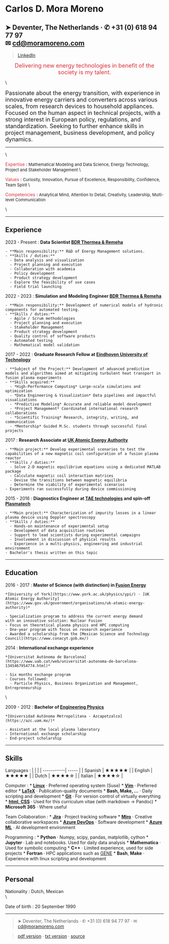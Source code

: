 Carlos D. Mora Moreno
===========

➤ Deventer, The Netherlands · ✆ +31 (0) 618 94 77 97 </br>✉  <cd@moramoreno.com>
-----------------------------------------------------------------------
> [LinkedIn](https://www.linkedin.com/in/c-mora-moreno/)

<center>
<font color="dc303d">
<font size="4">
Delivering new energy technologies in benefit of the society is my talent.
</font>
</font>
</center>  

\

<font size="4">
Passionate about the energy transition, with experience in innovative energy carriers and converters across various scales, from research devices to household appliances. Focused on the human aspect in technical projects, with a strong interest in European policy, regulations, and standardization. Seeking to further enhance skills in project management, business development, and policy dynamics.
</font>

----

\

<font color="dc303d">Expertise</font>
:   <font size="2.95">Mathematical Modeling and Data Science, Energy Technology, Project and Stakeholder Management </font>\

<font color="dc303d">Values</font>
:   <font size="2.95">Curiosity, Innovation, Pursue of Excellence, Responsibility, Confidence, Team Spirit </font>\

<font color="dc303d">Competencies</font>
:   <font size="2.95">Analytical Mind, Attention to Detail, Creativity, Leadership, Multi-level Communication </font>

\

----

Experience
----------

2023 - Present
:   **Data Scientist [BDR Thermea  & Remeha](https://www.linkedin.com/company/bdr-thermea)**

    - **Main responsibility:** R&D of Energy Management solutions.
    - **Skills / duties:**
      - Data analysis and visualization
      - Project planning and execution
      - Collaboration with academia
      - Policy development
      - Product strategy development
      - Explore the feasibility of use cases
      - Field trial launching

2022 - 2023
:   **Simulation and Modeling Engineer [BDR Thermea  & Remeha](https://www.linkedin.com/company/bdr-thermea)**

    - **Main responsibility:** Development of numerical models of hydronic components for automated testing.
    - **Skills / duties:**
      - Agile / Scrum methodologies
      - Project planning and execution
      - Stakeholder Management
      - Product strategy development
      - Quality control of software products
      - Automated testing
      - Mathematical model validation

2017 - 2022
:   **Graduate Research Fellow at [Eindhoven University of Technology](https://www.tue.nl/en/research/research-groups/science-and-technology-of-nuclear-fusion/)**

    - **Subject of the Project:** Development of advanced predictive models and algorithms aimed at mitigating turbulent heat transport in fusion plasma experiments
    - **Skills acquired:**
      - *High-Performance Computing* Large-scale simulations and optimization
      - *Data Engineering & Visualization* Data pipelines and impactful visualizations
      - *Predictive Modeling* Accurate and reliable model development
      - *Project Management* Coordinated international research collaborations
      - *Scientific Training* Research, integrity, writing, and communication
      - *Mentorship* Guided M.Sc. students through successful final projects

2017
:   **Research Associate at [UK Atomic Energy Authority](https://www.gov.uk/government/organisations/uk-atomic-energy-authority)**

    - **Main project:** Develop experimental scenarios to test the capabilities of a new magnetic coil configuration of a fusion plasma reactor
    - **Skills / duties:**
      - Solve 2-D magnetic equilibrium equations using a dedicated MATLAB package
      - Calculate magnetic coil interaction matrices
      - Devise the transitions between magnetic equilibria
      - Determine the viability of experimental scenarios
    - Experiments ran successfully during device commissioning

2015 - 2016
:   **Diagnostics Engineer at [TAE technologies](https://tae.com/) and spin-off [Plasmatech](https://www.linkedin.com/company/plasma-diagnostics-and-technologies/about/)**

    - **Main project:** Characterization of impurity losses in a linear plasma device using Doppler spectroscopy
    - **Skills / duties:**
      - Hands-on maintenance of experimental setup
      - Development of data acquisition routines
      - Support to lead scientists during experimental campaigns
      - Involvement in discussion of physical results
      - Experience in a multi-physics, engineering and industrial environment
    - Bachelor's thesis written on this topic

----

Education
---------

2016 - 2017
:   **Master of Science (with distinction) in [Fusion Energy](https://www.york.ac.uk/study/postgraduate-taught/courses/msc-fusion-energy/)**

    *[University of York](https://www.york.ac.uk/physics/ypi/) · [UK Atomic Energy Authority](https://www.gov.uk/government/organisations/uk-atomic-energy-authority)*

    - Specialization program to address the current energy demand  
    with an innovative solution: Nuclear Fusion
    - Focus on theoretical plasma physics and HPC computing
    - One-year program with focus on research experience
    - Awarded a scholarship from the [Mexican Science and Technology Council](https://www.conacyt.gob.mx/)

2014
:   **International exchange experience**

    *[Universitat Autònoma de Barcelona](https://www.uab.cat/web/universitat-autonoma-de-barcelona-1345467954774.html)*

    - Six months exchange program
    - Courses followed:
      - Particle Physics, Business Organization and Management, Entrepreneurship

\

2009 - 2012
:   **Bachelor of [Engineering Physics](http://cbi.azc.uam.mx/?page_id=31)**

    *[Universidad Autónoma Metropolitana - Azcapotzalco](https://azc.uam.mx/)*

    - Assistant at the local plasma laboratory
    - International exchange scholarship
    - End-project scholarship

----

Skills
-----
Languages
:   |            |       |
    | -----------| ----- |
    | Spanish    | ★★★★★ |
    | English    | ★★★★★ |
    | Dutch      | ★★★★☆ |
    | Italian    | ★★★★☆ |

Computer
:   * **[Linux](https://www.linux.org/)** · Preferred operating system (Suse)
    * **[Vim](https://www.vim.org/)** · Preferred editor
    * **[LaTeX](https://www.latex-project.org/)** · Publication-quality documents
    * **Bash, Make, ...** · Daily scripting and development
    * **[Git](https://git-scm.com/)** · For version control of virtually everything
    * **[html, CSS](https://www.w3.org/standards/webdesign/htmlcss)** · Used for this curriculum vitae (with markdown → Pandoc)
    * **Microsoft 365** · Where useful

Team Collaboration
:   * **[Jira](https://www.atlassian.com/software/jira)** · Project tracking software
    * **[Miro](https://miro.com/)** · Creative collaborative workspaces
    * **[Azure DevOps](https://azure.microsoft.com/en-us/products/devops)** · Software development
    * **[Azure ML](https://azure.microsoft.com/en-us/products/machine-learning)** · AI development environment

Programming
:   * **Python** · Numpy, scipy, pandas, matplotlib, cython
    * **Jupyter** · Lab and notebooks. Used for daily data analysis
    * **Mathematica** · Used for symbolic computing
    * **C++** · Limited experience, used for side projects
    * **Fortran** · HPC applications such as [GENE](https://genecode.org/details.html)
    * **Bash**, **Make** · Experience with linux scripting and development

----

Personal
-----
Nationality
:   Dutch, Mexican\
\
<!-- \ -->

Date of birth
:   20 September 1990

----

<!---
References
----------
👤
:   ****

    **

    |    |                                                    |
    | ---| -------------------------------------------------- |
    | ✉  | []() |
    | ✆  |      |
----
-->

> ➤ Deventer, The Netherlands · ✆ +31 (0) 618 94 77 97 · ✉  <cd@moramoreno.com>

> [pdf version](https://raw.githubusercontent.com/cardanmomo/CV/main/CV_CD_Mora_Moreno.pdf) · [txt version](https://raw.githubusercontent.com/cardanmomo/CV/main/CV_CD_Mora_Moreno.txt) · [source](https://github.com/cardanmomo/CV)

